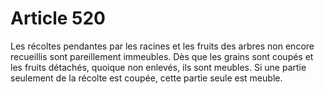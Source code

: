 # Article 520

Les récoltes pendantes par les racines et les fruits des arbres non encore recueillis sont pareillement immeubles.   Dès que les grains sont coupés et les fruits détachés, quoique non enlevés, ils sont meubles.   Si une partie seulement de la récolte est coupée, cette partie seule est meuble.